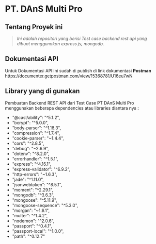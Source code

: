 # **PT. DAnS Multi Pro**

## **Tentang Proyek ini**

> _Ini adalah repositori yang berisi Test case backend rest api yang dibuat menggunakan express.js, mongodb._

## **Dokumentasi API**

Untuk Dokumentasi API ini sudah di publish
di link dokumentasi **Postman** https://documenter.getpostman.com/view/15368781/U16eu7wN

## **Library yang di gunakan**

Pembuatan Backend REST API dari Test Case PT DAnS Multi Pro menggunakan beberapa dependencies atau libraries diantara nya :

- "@casl/ability": "^5.1.2",
- "bcrypt": "^5.0.0",
- "body-parser": "^1.18.3",
- "compression": "^1.7.4",
- "cookie-parser": "~1.4.4",
- "cors": "^2.8.5",
- "debug": "~2.6.9",
- "dotenv": "^8.2.0",
- "errorhandler": "^1.5.1",
- "express": "^4.16.1",
- "express-validator": "^6.9.2",
- "http-errors": "~1.6.3",
- "jade": "^1.11.0",
- "jsonwebtoken": "^8.5.1",
- "moment": "^2.29.1",
- "mongodb": "^3.6.3",
- "mongoose": "^5.11.9",
- "mongoose-sequence": "^5.3.0",
- "morgan": "~1.9.1",
- "multer": "^1.4.2",
- "nodemon": "^2.0.6",
- "passport": "^0.4.1",
- "passport-local": "^1.0.0",
- "path": "^0.12.7"
